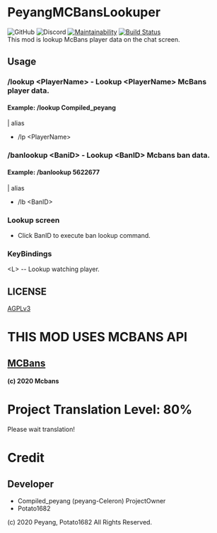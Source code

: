 # PeyangMCBansLookuper
![GitHub](https://img.shields.io/github/license/P2P-Develop/PeyangMCBansLookuper)
![Discord](https://img.shields.io/discord/688033631834603581)
[![Maintainability](https://api.codeclimate.com/v1/badges/131412a27fbb7dc61ea2/maintainability)](https://codeclimate.com/github/P2P-Develop/PeyangMCBansLookuper/maintainability)
[![Build Status](https://travis-ci.org/P2P-Develop/PeyangMCBansLookuper.svg?branch=master)](https://travis-ci.org/P2P-Develop/PeyangMCBansLookuper)  
This mod is lookup McBans player data on the chat screen.

## Usage
### /lookup \<PlayerName\> - Lookup \<PlayerName\> McBans player data.
#### Example: /lookup Compiled_peyang
 | alias  
* /lp \<PlayerName\> 

### /banlookup \<BaniD\> - Lookup \<BanID\> Mcbans ban data. 
#### Example: /banlookup 5622677
| alias  
* /lb \<BanID\>

### Lookup screen
- Click BanID to execute ban lookup command.

### KeyBindings
\<L\> -- Lookup watching player.

## LICENSE
[AGPLv3](https://www.gnu.org/licenses/agpl-3.0.html)

# **THIS MOD USES MCBANS API**
## [MCBans](http://mcbans.com/)
#### \(c\) 2020 Mcbans

# Project Translation Level: 80%
Please wait translation!

# Credit
## Developer
* Compiled_peyang \(peyang-Celeron\) ProjectOwner
* Potato1682


\(c\) 2020 Peyang, Potato1682  All Rights Reserved.